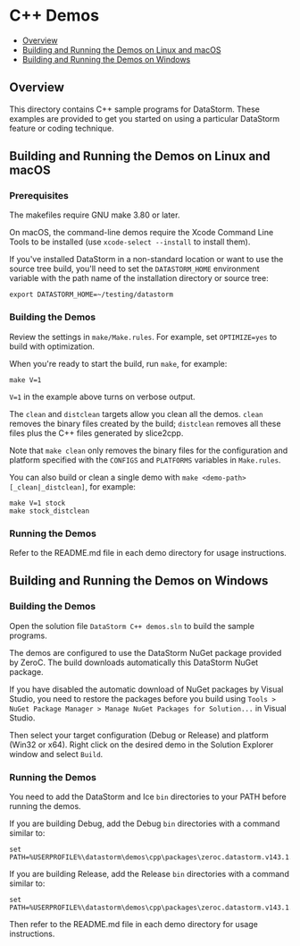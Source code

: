 # C++ Demos

- [Overview](#overview)
- [Building and Running the Demos on Linux and macOS](#building-and-running-the-demos-on-linux-and-macos)
- [Building and Running the Demos on Windows](#building-and-running-the-demos-on-windows)

## Overview

This directory contains C++ sample programs for DataStorm. These examples are
provided to get you started on using a particular DataStorm feature or coding
technique.

## Building and Running the Demos on Linux and macOS

### Prerequisites

The makefiles require GNU make 3.80 or later.

On macOS, the command-line demos require the Xcode Command Line Tools to be
installed (use `xcode-select --install` to install them).

If you've installed DataStorm in a non-standard location or want to use the
source tree build, you'll need to set the `DATASTORM_HOME` environment variable
with the path name of the installation directory or source tree:
```
export DATASTORM_HOME=~/testing/datastorm
```

### Building the Demos

Review the settings in `make/Make.rules`. For example, set `OPTIMIZE=yes`
to build with optimization.

When you're ready to start the build, run `make`, for example:
```
make V=1
```

`V=1` in the example above turns on verbose output.

The `clean` and `distclean` targets allow you clean all the demos. `clean`
removes the binary files created by the build; `distclean` removes all these
files plus the C++ files generated by slice2cpp.

Note that `make clean` only removes the binary files for the configuration and
platform specified with the `CONFIGS` and `PLATFORMS` variables in `Make.rules`.

You can also build or clean a single demo with `make <demo-path>[_clean|_distclean]`,
for example:
```
make V=1 stock
make stock_distclean
```

### Running the Demos

Refer to the README.md file in each demo directory for usage instructions.

## Building and Running the Demos on Windows

### Building the Demos

Open the solution file `DataStorm C++ demos.sln` to build the sample programs.

The demos are configured to use the DataStorm NuGet package provided by ZeroC.
The build downloads automatically this DataStorm NuGet package.

If you have disabled the automatic download of NuGet packages by Visual Studio,
you need to restore the packages before you build using `Tools > NuGet Package
Manager > Manage NuGet Packages for Solution...` in Visual Studio.

Then select your target configuration (Debug or Release) and platform (Win32
or x64). Right click on the desired demo in the Solution Explorer window and
select `Build`.

### Running the Demos

You need to add the DataStorm and Ice `bin` directories to your PATH before running
the demos.

If you are building Debug, add the Debug `bin` directories with a command similar
to:
```
set PATH=%USERPROFILE%\datastorm\demos\cpp\packages\zeroc.datastorm.v143.1.1.0\build\native\bin\x64\Debug;%USERPROFILE%\datastorm\demos\cpp\packages\zeroc.ice.v143.3.7.8\build\native\bin\x64\Debug;%PATH%
```

If you are building Release, add the Release `bin` directories with a command
similar to:
```
set PATH=%USERPROFILE%\datastorm\demos\cpp\packages\zeroc.datastorm.v143.1.1.0\build\native\bin\x64\Release;%USERPROFILE%\datastorm\demos\cpp\packages\zeroc.ice.v143.3.7.8\build\native\bin\x64\Release;%PATH%
```

Then refer to the README.md file in each demo directory for usage instructions.

